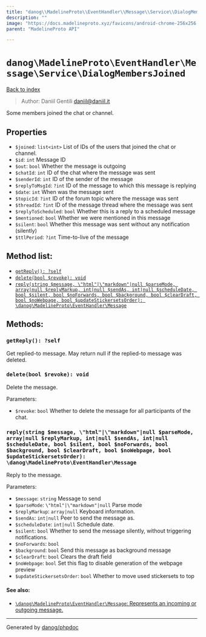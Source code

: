 ```yaml
---
title: "danog\\MadelineProto\\EventHandler\\Message\\Service\\DialogMembersJoined: Some members joined the chat or channel."
description: ""
image: "https://docs.madelineproto.xyz/favicons/android-chrome-256x256.png"
parent: "MadelineProto API"

---
```

# `danog\MadelineProto\EventHandler\Message\Service\DialogMembersJoined`
[Back to index](../../../../../index.html)

> Author: Daniil Gentili <daniil@daniil.it>  
  

Some members joined the chat or channel.  



## Properties
* `$joined`: `list<int>` List of IDs of the users that joined the chat or channel.
* `$id`: `int` Message ID
* `$out`: `bool` Whether the message is outgoing
* `$chatId`: `int` ID of the chat where the message was sent
* `$senderId`: `int` ID of the sender of the message
* `$replyToMsgId`: `?int` ID of the message to which this message is replying
* `$date`: `int` When was the message sent
* `$topicId`: `?int` ID of the forum topic where the message was sent
* `$threadId`: `?int` ID of the message thread where the message was sent
* `$replyToScheduled`: `bool` Whether this is a reply to a scheduled message
* `$mentioned`: `bool` Whether we were mentioned in this message
* `$silent`: `bool` Whether this message was sent without any notification (silently)
* `$ttlPeriod`: `?int` Time-to-live of the message

## Method list:
* [`getReply(): ?self`](#getreply-self)
* [`delete(bool $revoke): void`](#delete-bool-revoke-void)
* [`reply(string $message, \"html"|\"markdown"|null $parseMode, array|null $replyMarkup, int|null $sendAs, int|null $scheduleDate, bool $silent, bool $noForwards, bool $background, bool $clearDraft, bool $noWebpage, bool $updateStickersetsOrder): \danog\MadelineProto\EventHandler\Message`](#reply-string-message-html-markdown-null-parsemode-array-null-replymarkup-int-null-sendas-int-null-scheduledate-bool-silent-bool-noforwards-bool-background-bool-cleardraft-bool-nowebpage-bool-updatestickersetsorder-danog-madelineproto-eventhandler-message)

## Methods:
### `getReply(): ?self`

Get replied-to message.
May return null if the replied-to message was deleted.


### `delete(bool $revoke): void`

Delete the message.


Parameters:

* `$revoke`: `bool` Whether to delete the message for all participants of the chat.  



### `reply(string $message, \"html"|\"markdown"|null $parseMode, array|null $replyMarkup, int|null $sendAs, int|null $scheduleDate, bool $silent, bool $noForwards, bool $background, bool $clearDraft, bool $noWebpage, bool $updateStickersetsOrder): \danog\MadelineProto\EventHandler\Message`

Reply to the message.


Parameters:

* `$message`: `string` Message to send  
* `$parseMode`: `\"html"|\"markdown"|null` Parse mode  
* `$replyMarkup`: `array|null` Keyboard information.  
* `$sendAs`: `int|null` Peer to send the message as.  
* `$scheduleDate`: `int|null` Schedule date.  
* `$silent`: `bool` Whether to send the message silently, without triggering notifications.  
* `$noForwards`: `bool`   
* `$background`: `bool` Send this message as background message  
* `$clearDraft`: `bool` Clears the draft field  
* `$noWebpage`: `bool` Set this flag to disable generation of the webpage preview  
* `$updateStickersetsOrder`: `bool` Whether to move used stickersets to top  


#### See also: 
* [`\danog\MadelineProto\EventHandler\Message`: Represents an incoming or outgoing message.](../../../../../danog/MadelineProto/EventHandler/Message.html)




---
Generated by [danog/phpdoc](https://phpdoc.daniil.it)
